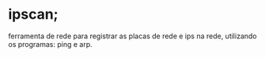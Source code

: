 # ipscan;
  ferramenta de rede para registrar as placas de rede e ips na rede, utilizando os programas: ping e  arp.
